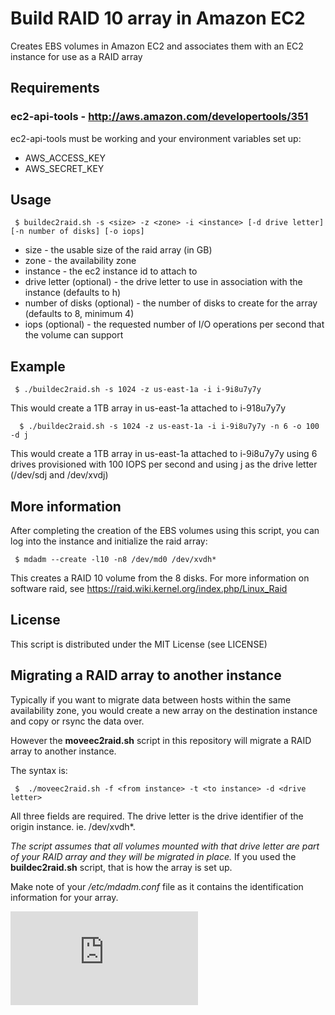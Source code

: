 # Build RAID 10 array in Amazon EC2

Creates EBS volumes in Amazon EC2 and associates them with an EC2 instance for use as a RAID array

##  Requirements

### ec2-api-tools - http://aws.amazon.com/developertools/351

ec2-api-tools must be working and your environment variables set up:

* AWS_ACCESS_KEY
* AWS_SECRET_KEY

##  Usage

     $ buildec2raid.sh -s <size> -z <zone> -i <instance> [-d drive letter] [-n number of disks] [-o iops]

* size - the usable size of the raid array (in GB)
* zone - the availability zone
* instance - the ec2 instance id to attach to
* drive letter (optional) - the drive letter to use in association with the instance (defaults to h)
* number of disks (optional) - the number of disks to create for the array (defaults to 8, minimum 4)
* iops (optional) - the requested number of I/O operations per second that the volume can support

##  Example

     $ ./buildec2raid.sh -s 1024 -z us-east-1a -i i-9i8u7y7y

This would create a 1TB array in us-east-1a attached to i-918u7y7y

      $ ./buildec2raid.sh -s 1024 -z us-east-1a -i i-9i8u7y7y -n 6 -o 100 -d j

This would create a 1TB array in us-east-1a attached to i-9i8u7y7y using 6 drives provisioned with 100 IOPS per second and using j as the drive letter
(/dev/sdj and /dev/xvdj)

## More information

After completing the creation of the EBS volumes using this script, you can log into the instance and initialize the raid array:

     $ mdadm --create -l10 -n8 /dev/md0 /dev/xvdh*

This creates a RAID 10 volume from the 8 disks. For more information on software raid, see https://raid.wiki.kernel.org/index.php/Linux_Raid

## License

This script is distributed under the MIT License (see LICENSE)

## Migrating a RAID array to another instance

Typically if you want to migrate data between hosts within the same availability zone, you would create a new array on the destination instance and copy or rsync the data over. 

However the <strong>moveec2raid.sh</strong> script in this repository will migrate a RAID array to another instance. 

The syntax is:

     $  ./moveec2raid.sh -f <from instance> -t <to instance> -d <drive letter>

All three fields are required. The drive letter is the drive identifier of the origin instance. ie. /dev/xvdh*.

<em>The script assumes that all volumes mounted with that drive letter are part of your RAID array and they will be migrated in place.</em> If you used the <strong>buildec2raid.sh</strong> script, that is how the array is set up. 

Make note of your <em>/etc/mdadm.conf</em> file as it contains the identification information for your array. 


[![Analytics](https://ga-beacon.appspot.com/UA-24846718-5/buildec2raid/README.md)](https://github.com/igrigorik/ga-beacon)
